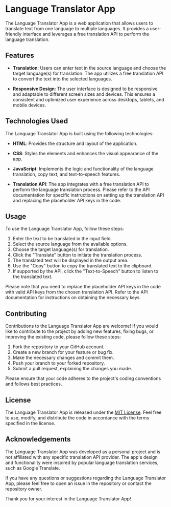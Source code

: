 # Language Translator App

The Language Translator App is a web application that allows users to translate text from one language to multiple languages. It provides a user-friendly interface and leverages a free translation API to perform the language translation.

## Features

- **Translation**: Users can enter text in the source language and choose the target language(s) for translation. The app utilizes a free translation API to convert the text into the selected languages.


- **Responsive Design**: The user interface is designed to be responsive and adaptable to different screen sizes and devices. This ensures a consistent and optimized user experience across desktops, tablets, and mobile devices.

## Technologies Used

The Language Translator App is built using the following technologies:

- **HTML**: Provides the structure and layout of the application.

- **CSS**: Styles the elements and enhances the visual appearance of the app.

- **JavaScript**: Implements the logic and functionality of the language translation, copy text, and text-to-speech features.

- **Translation API**: The app integrates with a free translation API to perform the language translation process. Please refer to the API documentation for specific instructions on setting up the translation API and replacing the placeholder API keys in the code.

## Usage

To use the Language Translator App, follow these steps:

1. Enter the text to be translated in the input field.
2. Select the source language from the available options.
3. Choose the target language(s) for translation.
4. Click the "Translate" button to initiate the translation process.
5. The translated text will be displayed in the output area.
6. Use the "Copy" button to copy the translated text to the clipboard.
7. If supported by the API, click the "Text-to-Speech" button to listen to the translated text.

Please note that you need to replace the placeholder API keys in the code with valid API keys from the chosen translation API. Refer to the API documentation for instructions on obtaining the necessary keys.

## Contributing

Contributions to the Language Translator App are welcome! If you would like to contribute to the project by adding new features, fixing bugs, or improving the existing code, please follow these steps:

1. Fork the repository to your GitHub account.
2. Create a new branch for your feature or bug fix.
3. Make the necessary changes and commit them.
4. Push your branch to your forked repository.
5. Submit a pull request, explaining the changes you made.

Please ensure that your code adheres to the project's coding conventions and follows best practices.

## License

The Language Translator App is released under the [MIT License](LICENSE.md). Feel free to use, modify, and distribute the code in accordance with the terms specified in the license.

## Acknowledgements

The Language Translator App was developed as a personal project and is not affiliated with any specific translation API provider. The app's design and functionality were inspired by popular language translation services, such as Google Translate.

If you have any questions or suggestions regarding the Language Translator App, please feel free to open an issue in the repository or contact the repository owner.

Thank you for your interest in the Language Translator App!